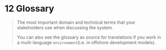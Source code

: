 # 12 Glossary 

> The most important domain and technical terms that your stakeholders use when discussing the system.
>
> You can also see the glossary as source for translations if you work in a multi-language `environment`(i.e. in offshore development models).
